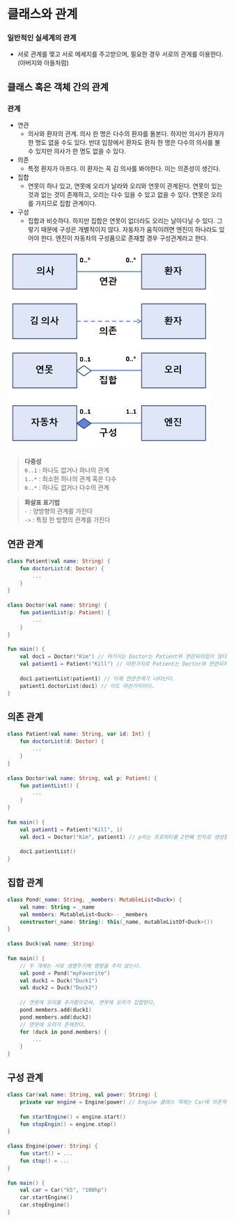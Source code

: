 # 클래스와 관계
### 일반적인 실세계의 관계
- 서로 관계를 맺고 서로 메세지를 주고받으며, 필요한 경우 서로의 관게를 이용한다. (아버지와 아들처럼)
## 클래스 혹은 객체 간의 관계
### 관계
- 연관
    - 의사와 환자의 관계. 의사 한 명은 다수의 환자를 돌본다. 하지만 의사가 환자가 한 명도 없을 수도 있다. 반대 입장에서 환자도 환자 한 명은 다수의 의사를 볼 수 있지만 의사가 한 명도 없을 수 있다. 
- 의존
    - 특정 환자가 아프다. 이 환자는 꼭 김 의사를 봐야한다. 이는 의존성이 생긴다.
- 집합
    - 연못이 하나 있고, 연못에 오리가 날라와 오리와 연못이 관계된다. 연못이 있는 것과 없는 것이 존재하고, 오리는 다수 있을 수 있고 없을 수 있다. 연못은 오리를 가지므로 집합 관계이다.
- 구성 
    - 집합과 비슷하다. 하지만 집합은 연못이 없더라도 오리는 날아다닐 수 있다. 그렇기 때문에 구성은 개별적이지 않다. 자동차가 움직이려면 엔진이 하나라도 있어야 한다. 엔진이 자동차의 구성품으로 존재할 경우 구성관계라고 한다.

![Alt text](image.png)



> **다중성**   
`0..1` : 하나도 없거나 하나의 관계   
`1..*` : 최소한 하나의 관계 혹은 다수   
`0..*` : 하나도 없거나 다수의 관계

> **화살표 표기법**   
`-` : 양방향의 관계를 가진다    
`->` : 특정 한 방향의 관계를 가진다   

## 연관 관계
```kotlin
class Patient(val name: String) {
    fun doctorList(d: Doctor) {
        ...
    }
}

class Doctor(val name: String) {
    fun patientList(p: Patient) {
        ...
    }
}

fun main() {
    val doc1 = Doctor("Kim") // 여기서는 Doctor는 Patient와 연관되어있지 않다.
    val patient1 = Patient("Kill") // 마찬가지로 Patient는 Doctor와 연관되어있지 않다.

    doc1.patientList(patient1) // 이제 연관관계가 나타난다.
    patient1.doctorList(doc1) // 이도 마찬가지이다.
}
```
## 의존 관계
```KOTLIN
class Patient(val name: String, var id: Int) {
    fun doctorList(d: Doctor) {
        ...
    }
}

class Doctor(val name: String, val p: Patient) {
    fun patientList() {
        ...
    }
}

fun main() {
    val patient1 = Patient("Kill", 1) 
    val doc1 = Doctor("Kim", patient1) // p라는 프로퍼티를 2번째 인자로 생성함으로써 Doctor는 Patient의 의존관계를 가지게 된다.

    doc1.patientList() 
}
```
## 집합 관계
```kotlin
class Pond(_name: String, _members: MutableList<Duck>) {
    val name: String = _name
    val members: MutableList<Duck> - _members
    constructor(_name: String): this(_name, mutableListOf<Duck>())
}

class Duck(val name: String)

fun main() {
    // 두 개체는 서로 생명주기에 영향을 주지 않는다.
    val pond = Pond("myFavorite")
    val duck1 = Duck("Duck1")
    val duck2 = Duck("Duck2")

    // 연못에 오리를 추가함으로써, 연못에 오리가 집합한다.
    pond.members.add(duck1)
    pond.members.add(duck2)
    // 연못에 오리가 존재한다.
    for (duck in pond.members) {
        ...
    }
}
```
## 구성 관계
```kotlin
class Car(val name: String, val power: String) {
    private var engine = Engine(power) // Engine 클래스 객체는 Car에 의존적

    fun startEngine() = engine.start()
    fun stopEngin() = engine.stop()
}

class Engine(power: String) {
    fun start() = ...
    fun stop() = ...
}

fun main() {
    val car = Car("k5", "100hp")
    car.startEngine()
    car.stopEngine()
}
```
